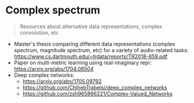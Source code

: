 # Complex spectrum
> Resources about alternative data representations, complex convolution, etc

- Master's thesis comparing different data representations (complex spectrum, magnitude spectrum, etc) for a variety of audio-related tasks: https://www.cs.dartmouth.edu/~trdata/reports/TR2018-859.pdf
- Paper on multi-metric learning using real-imaginary repr: https://arxiv.org/abs/1704.08504
- Deep complex networks:
  - https://arxiv.org/abs/1705.09792
  - https://github.com/ChihebTrabelsi/deep_complex_networks
  - https://github.com/zsh965866221/Complex-Valued_Networks
